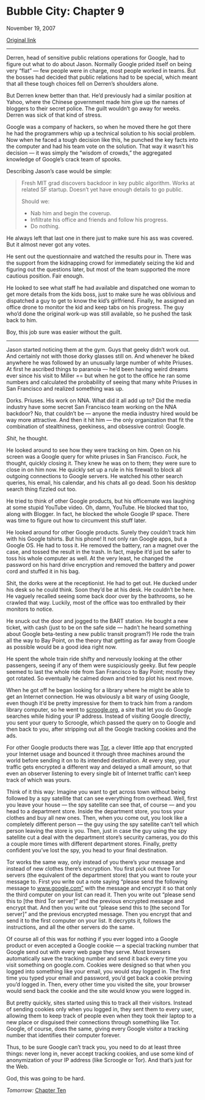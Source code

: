 Bubble City: Chapter 9
======================

November 19, 2007

[Original link](http://www.aaronsw.com/weblog/bubblecity9)

* * * * *

Derren, head of sensitive public relations operations for Google, had to
figure out what to do about Jason. Normally Google prided itself on
being very “flat” — few people were in charge, most people worked in
teams. But the bosses had decided that public relations had to be
special, which meant that all these tough choices fell on Derren’s
shoulders alone.

But Derren knew better than that. He’d previously had a similar position
at Yahoo, where the Chinese government made him give up the names of
bloggers to their secret police. The guilt wouldn’t go away for weeks.
Derren was sick of that kind of stress.

Google was a company of hackers, so when he moved there he got there he
had the programmers whip up a technical solution to his social problem.
Now when he faced a tough decision like this, he punched the key facts
into the computer and had his team vote on the solution. That way it
wasn’t his decision — it was simply the “wisdom of crowds,” the
aggregated knowledge of Google’s crack team of spooks.

Describing Jason’s case would be simple:

> Fresh MIT grad discovers backdoor in key public algorithm. Works at
> related SF startup. Doesn’t yet have enough details to go public.
>
> Should we:
>
> -   Nab him and begin the coverup.
> -   Infiltrate his office and friends and follow his progress.
> -   Do nothing.

He always left that last one in there just to make sure his ass was
covered. But it almost never got any votes.

He sent out the questionnaire and watched the results pour in. There was
the support from the kidnapping crowd for immediately seizing the kid
and figuring out the questions later, but most of the team supported the
more cautious position. Fair enough.

He looked to see what staff he had available and dispatched one woman to
get more details from the kids boss, just to make sure he was oblivious
and dispatched a guy to get to know the kid’s girlfriend. Finally, he
assigned an office drone to monitor the kid and keep tabs on his
progress. The guy who’d done the original work-up was still available,
so he pushed the task back to him.

Boy, this job sure was easier without the guilt.

* * * * *

Jason started noticing them at the gym. Guys that geeky didn’t work out.
And certainly not with those dorky glasses still on. And whenever he
biked anywhere he was followed by an unusually large number of white
Priuses. At first he ascribed things to paranoia — he’d been having
weird dreams ever since his visit to Miller == but when he got to the
office he ran some numbers and calculated the probability of seeing that
many white Priuses in San Francisco and realized something was up.

Dorks. Priuses. His work on NNA. What did it all add up to? Did the
media industry have some secret San Francisco team working on the NNA
backdoor? No, that couldn’t be — anyone the media industry hired would
be way more attractive. And then it hit him — the only organization that
fit the combination of stealthiness, geekiness, and obsessive control:
Google.

*Shit*, he thought.

He looked around to see how they were tracking on him. Open on his
screen was a Google query for white priuses in San Francisco. *Fuck*, he
thought, quickly closing it. They knew he was on to them; they were sure
to close in on him now. He quickly set up a rule in his firewall to
block all outgoing connections to Google servers. He watched his other
search queries, his email, his calendar, and his chats all go dead. Soon
his desktop search thing fizzled out too.

He tried to think of other Google products, but his officemate was
laughing at some stupid YouTube video. Oh, damn, YouTube. He blocked
that too, along with Blogger. In fact, he blocked the whole Google IP
space. There was time to figure out how to circumvent this stuff later.

He looked around for other Google products. Surely they couldn’t track
him with his Google tshirts. But his phone! It not only ran Google apps,
but a Google OS. He had to toss it. He removed the battery, ran a magnet
over the case, and tossed the result in the trash. In fact, maybe it’d
just be safer to toss his whole computer as well. At the very least, he
changed the password on his hard drive encryption and removed the
battery and power cord and stuffed it in his bag.

Shit, the dorks were at the receptionist. He had to get out. He ducked
under his desk so he could think. Soon they’d be at his desk. He
couldn’t be here. He vaguely recalled seeing some back door over by the
bathrooms, so he crawled that way. Luckily, most of the office was too
enthralled by their monitors to notice.

He snuck out the door and jogged to the BART station. He bought a new
ticket, with cash (just to be on the safe side — hadn’t he heard
something about Google beta-testing a new public transit program?) He
rode the train all the way to Bay Point, on the theory that getting as
far away from Google as possible would be a good idea right now.

He spent the whole train ride shifty and nervously looking at the other
passengers, seeing if any of them were suspiciously geeky. But few
people seemed to last the whole ride from San Francisco to Bay Point;
mostly they got rotated. So eventually he calmed down and tried to plot
his next move.

When he got off he began looking for a library where he might be able to
get an Internet connection. He was obviously a bit wary of using Google,
even though it’d be pretty impressive for them to track him from a
random library computer, so he went to
[scroogle.org](https://ssl.scroogle.org/), a site that let you do Google
searches while hiding your IP address. Instead of visiting Google
directly, you sent your query to Scroogle, which passed the query on to
Google and then back to you, after stripping out all the Google tracking
cookies and the ads.

For other Google products there was [Tor](http://tor.eff.org/), a clever
little app that encrypted your Internet usage and bounced it through
three machines around the world before sending it on to its intended
destination. At every step, your traffic gets encrypted a different way
and delayed a small amount, so that even an observer listening to every
single bit of Internet traffic can’t keep track of which was yours.

Think of it this way: Imagine you want to get across town without being
followed by a spy satellite that can see everything from overhead. Well,
first you leave your house — the spy satellite can see that, of course —
and you head to a department store. Inside the department store, you
toss your clothes and buy all new ones. Then, when you come out, you
look like a completely different person — the guy using the spy
satellite can’t tell which person leaving the store is you. Then, just
in case the guy using the spy satellite cut a deal with the department
store’s security cameras, you do this a couple more times with different
department stores. Finally, pretty confident you’ve lost the spy, you
head to your final destination.

Tor works the same way, only instead of you there’s your message and
instead of new clothes there’s encryption. You first pick out three Tor
servers (the equivalent of the department store) that you want to route
your message to. First you write out a note saying “please send the
following message to www.google.com” with the message and encrypt it so
that only the third computer on your list can read it. Then you write
out “please send this to [the third Tor server]” and the previous
encrypted message and encrypt that. And then you write out “please send
this to [the second Tor server]” and the previous encrypted message.
Then you encrypt that and send it to the first computer on your list. It
decrypts it, follows the instructions, and all the other servers do the
same.

Of course all of this was for nothing if you ever logged into a Google
product or even accepted a Google cookie — a special tracking number
that Google send out with every web page they serve. Most browsers
automatically save the tracking number and send it back every time you
visit something on google.com. Cookies were designed so that when you
logged into something like your email, you would stay logged in. The
first time you typed your email and password, you’d get back a cookie
proving you’d logged in. Then, every other time you visited the site,
your browser would send back the cookie and the site would know you were
logged in.

But pretty quickly, sites started using this to track all their
visitors. Instead of sending cookies only when you logged in, they sent
them to every user, allowing them to keep track of people even when they
took their laptop to a new place or disguised their connections through
something like Tor. Google, of course, does the same, giving every
Google visitor a tracking number that identifies their computer forever.

Thus, to be sure Google can’t track you, you need to do at least three
things: never long in, never accept tracking cookies, and use some kind
of anonymization of your IP address (like Scroogle or Tor). And that’s
just for the Web.

God, this was going to be hard.

*Tomorrow:* [Chapter Ten](http://aaronsw.com/weblog/bubblecity10)
